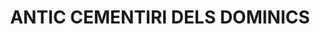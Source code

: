 ---
layout: test
title:  "ANTIC CEMENTIRI DELS DOMINICS"
collections: ["patrimoni-arqueologic-i-paleontologic"]
coordinates:
  - group1:
        - [1.45962910494004, 42.359038328664411]
        - [1.458648618622524, 42.359748771167261]
        - [1.458774218988027, 42.359792679173765]
        - [1.459268885541295, 42.359970107627163]
        - [1.459856642318224, 42.36017883263365]
        - [1.460239114021695, 42.35921231068486]
        - [1.459674845895005, 42.3592678684807]
        - [1.459629107262265, 42.359038233607286]
        - [1.45962910494004, 42.359038328664411]
---